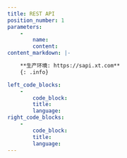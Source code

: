 ```yaml
---
title: REST API
position_number: 1
parameters:
    -
        name:
        content:
content_markdown: |-

    **生产环境: https://sapi.xt.com**
    {: .info}

left_code_blocks:
    -
        code_block:
        title:
        language:
right_code_blocks:
    -
        code_block:
        title:
        language:
---
```

